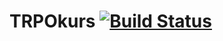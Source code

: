 # TRPOkurs [![Build Status](https://travis-ci.org/JIexa24/TRPOkurs.svg?branch=master)](https://travis-ci.org/JIexa24/TRPOkurs)

